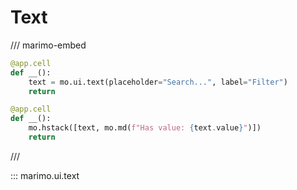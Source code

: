 # Text

/// marimo-embed

```python
@app.cell
def __():
    text = mo.ui.text(placeholder="Search...", label="Filter")
    return

@app.cell
def __():
    mo.hstack([text, mo.md(f"Has value: {text.value}")])
    return
```

///

::: marimo.ui.text
